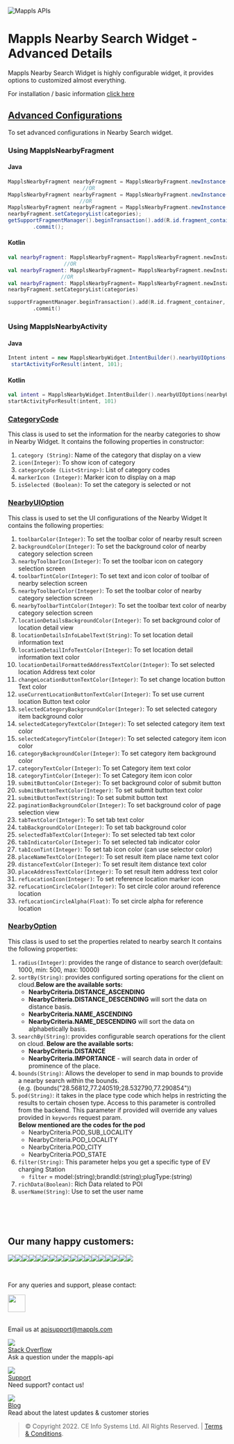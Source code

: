 
![Mappls APIs](https://about.mappls.com/images/mappls-b-logo.svg)


# Mappls Nearby Search Widget - Advanced Details

Mappls Nearby Search Widget is highly configurable widget, it provides options to customized almost everything.

For installation / basic information [click here](./Nearby-Widget.md)

## [Advanced Configurations](#Advanced-Configurations)

To set advanced configurations in Nearby Search widget.
### Using MapplsNearbyFragment
#### Java
~~~java
MapplsNearbyFragment nearbyFragment = MapplsNearbyFragment.newInstance(nearbyOptions);
                        //OR
MapplsNearbyFragment nearbyFragment = MapplsNearbyFragment.newInstance(nearbyUiOptions);
                       //OR
MapplsNearbyFragment nearbyFragment = MapplsNearbyFragment.newInstance(nearbyOption,nearbyUiOptions);                       
nearbyFragment.setCategoryList(categories);                       
getSupportFragmentManager().beginTransaction().add(R.id.fragment_container, nearbyFragment, MapplsNearbyFragment.class.getSimpleName())  
        .commit();
~~~
#### Kotlin
~~~kotlin
val nearbyFragment: MapplsNearbyFragment= MapplsNearbyFragment.newInstance(nearbyOptions)
                  //OR
val nearbyFragment: MapplsNearbyFragment= MapplsNearbyFragment.newInstance(nearbyUIOptions)  
                 //OR
val nearbyFragment: MapplsNearbyFragment= MapplsNearbyFragment.newInstance(nearbyOptions,nearbyUIOptions)                                 
nearbyFragment.setCategoryList(categories)

supportFragmentManager.beginTransaction().add(R.id.fragment_container, nearbyFragment, MapplsNearbyFragment::class.java.simpleName)  
        .commit()
~~~

### Using MapplsNearbyActivity
#### Java
~~~java
Intent intent = new MapplsNearbyWidget.IntentBuilder().nearbyUIOptions(nearbyUIOptions).nearbyOptions(nearbyOptions).setCategoryList(categoryList).build(this);   
 startActivityForResult(intent, 101); 
~~~
#### Kotlin
~~~kotlin
val intent = MapplsNearbyWidget.IntentBuilder().nearbyUIOptions(nearbyUIOptions).nearbyOptions(nearbyOptions).setCategoryList(categoryList).build(this)   
startActivityForResult(intent, 101)  
~~~

### [CategoryCode](#CategoryCode)

This class is used to set the information for the nearby categories to show in Nearby Widget.
It contains the following properties in constructor:
1. `category (String)`: Name of the category that display on a view
2. `icon(Integer)`: To show icon of category
3. `categoryCode (List<String>)`: List of category codes
4. `markerIcon (Integer)`: Marker icon to display on a map
5. `isSelected (Boolean)`: To set the category is selected or not

### [NearbyUIOption](#NearbyUIOption)
This class is used to set the UI configurations of the Nearby Widget
It contains the following properties:
1. `toolbarColor(Integer)`:  To set the toolbar color of nearby result screen
2. `backgroundColor(Integer)`: To set the background color of nearby category selection screen
3. `nearbyToolbarIcon(Integer)`: To set the toolbar icon on category selection screen
4. `toolbarTintColor(Integer)`: To set text and icon color of toolbar of nearby selection screen
5. `nearbyToolbarColor(Integer)`: To set the toolbar color of nearby category selection screen
6. `nearbyToolbarTintColor(Integer)`: To set the toolbar text color of nearby category selection screen
7. `locationDetailsBackgroundColor(Integer)`: To set background color of location detail view
8. `locationDetailsInfoLabelText(String)`: To set location detail information text
9. `locationDetailInfoTextColor(Integer)`: To set location detail information text color
10. `locationDetailFormattedAddressTextColor(Integer)`: To set selected location Address text color
11. `changeLocationButtonTextColor(Integer)`: To set change location button Text color
12. `useCurrentLocationButtonTextColor(Integer)`: To set use current location Button text color
13. `selectedCategoryBackgroundColor(Integer)`: To set selected category item background color
14. `selectedCategoryTextColor(Integer)`: To set selected category item text color
15. `selectedCategoryTintColor(Integer)`: To set selected category item icon color
16. `categoryBackgroundColor(Integer)`: To set category item background color
17. `categoryTextColor(Integer)`: To set Category item text color
18. `categoryTintColor(Integer)`: To set Category item icon color
19. `submitButtonColor(Integer)`: To set background color of submit button
20. `submitButtonTextColor(Integer)`: To set submit button text color
21. `submitButtonText(String)`: To set submit button text
22. `paginationBackgroundColor(Integer)`: To set background color of page selection view
23.  `tabTextColor(Integer)`: To set tab text color
24. `tabBackgroundColor(Integer)`: To set tab background color
25. `selectedTabTextColor(Integer)`: To set selected tab text color
26. `tabIndicatorColor(Integer)`: To set selected tab indicator color
27. `tabIconTint(Integer)`: To set tab icon color (can use selector color)
28. `placeNameTextColor(Integer)`: To set result item place name text color
29. `distanceTextColor(Integer)`: To set result item distance text color
30.  `placeAddressTextColor(Integer)`: To set result item address text color
31. `refLocationIcon(Integer)`: To set reference location marker icon
32. `refLocationCircleColor(Integer)`: To set circle color around reference location
33. `refLocationCircleAlpha(Float)`: To set circle alpha for reference location

### [NearbyOption](#NearbyOption)
This class is used to set the properties related to nearby search
It contains the following properties:
1. `radius(Integer)`: provides the range of distance to search over(default: 1000, min: 500, max: 10000)
2. `sortBy(String)`: provides configured sorting operations for the client on cloud.**Below are the available sorts:**
    -   **NearbyCriteria.DISTANCE_ASCENDING**
    -  **NearbyCriteria.DISTANCE_DESCENDING** will sort the data on distance basis.
    -   **NearbyCriteria.NAME_ASCENDING**
    -   **NearbyCriteria.NAME_DESCENDING** will sort the data on alphabetically basis.
3. `searchBy(String)`: provides configurable search operations for the client on cloud. **Below are the available sorts:​**
    - **NearbyCriteria.DISTANCE**
    - **NearbyCriteria.IMPORTANCE** - will search data in order of prominence of the place.
4. `bounds(String)`: Allows the developer to send in map bounds to provide a nearby search within the bounds.   
   {e.g. (bounds("28.56812,77.240519;28.532790,77.290854"))
5. `pod(String)`: it takes in the place type code which helps in restricting the results to certain chosen type. Access to this parameter is controlled from the backend. This parameter if provided will override any values provided in `keywords` request param.  
   **Below mentioned are the codes for the pod**
    - NearbyCriteria.POD_SUB_LOCALITY
    - NearbyCriteria.POD_LOCALITY
    - NearbyCriteria.POD_CITY
    - NearbyCriteria.POD_STATE
6. `filter(String)`: This parameter helps you get a specific type of EV charging Station
    - `filter` = model:(string);brandId:(string);plugType:(string)
7. `richData(Boolean)`:  Rich Data related to POI
8. `userName(String)`: Use to set the user name


<br><br><br>

## Our many happy customers:

![](https://www.mapmyindia.com/api/img/logos1/PhonePe.png)![](https://www.mapmyindia.com/api/img/logos1/Arya-Omnitalk.png)![](https://www.mapmyindia.com/api/img/logos1/delhivery.png)![](https://www.mapmyindia.com/api/img/logos1/hdfc.png)![](https://www.mapmyindia.com/api/img/logos1/TVS.png)![](https://www.mapmyindia.com/api/img/logos1/Paytm.png)![](https://www.mapmyindia.com/api/img/logos1/FastTrackz.png)![](https://www.mapmyindia.com/api/img/logos1/ICICI-Pru.png)![](https://www.mapmyindia.com/api/img/logos1/LeanBox.png)![](https://www.mapmyindia.com/api/img/logos1/MFS.png)![](https://www.mapmyindia.com/api/img/logos1/TTSL.png)![](https://www.mapmyindia.com/api/img/logos1/Novire.png)![](https://www.mapmyindia.com/api/img/logos1/OLX.png)![](https://www.mapmyindia.com/api/img/logos1/sun-telematics.png)![](https://www.mapmyindia.com/api/img/logos1/Sensel.png)![](https://www.mapmyindia.com/api/img/logos1/TATA-MOTORS.png)![](https://www.mapmyindia.com/api/img/logos1/Wipro.png)![](https://www.mapmyindia.com/api/img/logos1/Xamarin.png)

<br>

For any queries and support, please contact:

[<img src="https://mmi-api-team.s3.amazonaws.com/Mappls-SDKs/Resources/mappls-logo.png" height="40"/> </p>](https://about.mappls.com/api/)    
Email us at [apisupport@mappls.com](mailto:apisupport@mappls.com)

![](https://www.mapmyindia.com/api/img/icons/stack-overflow.png)    
[Stack Overflow](https://stackoverflow.com/questions/tagged/mappls-api)    
Ask a question under the mappls-api

![](https://www.mapmyindia.com/api/img/icons/support.png)    
[Support](https://about.mappls.com/contact/)    
Need support? contact us!

![](https://www.mapmyindia.com/api/img/icons/blog.png)    
[Blog](http://www.mapmyindia.com/blog/)    
Read about the latest updates & customer stories

> © Copyright 2022. CE Info Systems Ltd. All Rights Reserved. | [Terms & Conditions](https://about.mappls.com/api/terms-&-conditions).